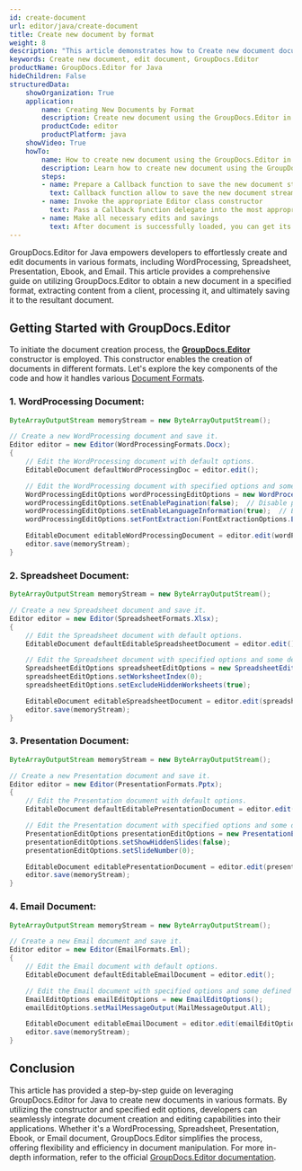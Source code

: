 ```yaml
---
id: create-document
url: editor/java/create-document
title: Create new document by format
weight: 8
description: "This article demonstrates how to Create new document documents, spreadsheets and presentations with GroupDocs.Editor for Java API."
keywords: Create new document, edit document, GroupDocs.Editor
productName: GroupDocs.Editor for Java
hideChildren: False
structuredData:
    showOrganization: True
    application:    
        name: Creating New Documents by Format
        description: Create new document using the GroupDocs.Editor in Java language
        productCode: editor
        productPlatform: java 
    showVideo: True
    howTo:
        name: How to create new document using the GroupDocs.Editor in Java
        description: Learn how to create new document using the GroupDocs.Editor in Java step by step
        steps:
        - name: Prepare a Callback function to save the new document stream if needed 
          text: Callback function allow to save the new document stream
        - name: Invoke the appropriate Editor class constructor
          text: Pass a Callback function delegate into the most appropriate overload of the constructor of GroupDocs.Editor.Editor class
        - name: Make all necessary edits and savings
          text: After document is successfully loaded, you can get its metainfo, generate its editable version, and finally save it to the resultant file
---
```



GroupDocs.Editor for Java empowers developers to effortlessly create and edit documents in various formats, including WordProcessing, Spreadsheet, Presentation, Ebook, and Email. This article provides a comprehensive guide on utilizing GroupDocs.Editor to obtain a new document in a specified format, extracting content from a client, processing it, and ultimately saving it to the resultant document.

## Getting Started with GroupDocs.Editor

To initiate the document creation process, the [**GroupDocs.Editor**](https://reference.groupdocs.com/editor/java/com.groupdocs.editor/) constructor is employed. This constructor enables the creation of documents in different formats. Let's explore the key components of the code and how it handles various  [Document Formats](https://docs.groupdocs.com/editor/java/supported-document-formats/).

### 1. WordProcessing Document:

```java
ByteArrayOutputStream memoryStream = new ByteArrayOutputStream();

// Create a new WordProcessing document and save it.
Editor editor = new Editor(WordProcessingFormats.Docx);
{
    // Edit the WordProcessing document with default options.
    EditableDocument defaultWordProcessingDoc = editor.edit();

    // Edit the WordProcessing document with specified options and some defined settings.
    WordProcessingEditOptions wordProcessingEditOptions = new WordProcessingEditOptions();
    wordProcessingEditOptions.setEnablePagination(false);  // Disable pagination for the document.
    wordProcessingEditOptions.setEnableLanguageInformation(true);  // Enable language information for the document.
    wordProcessingEditOptions.setFontExtraction(FontExtractionOptions.ExtractAllEmbedded);  // Extract all embedded fonts.

    EditableDocument editableWordProcessingDocument = editor.edit(wordProcessingEditOptions);
    editor.save(memoryStream);
}
```

### 2. Spreadsheet Document:

```java
ByteArrayOutputStream memoryStream = new ByteArrayOutputStream();

// Create a new Spreadsheet document and save it.
Editor editor = new Editor(SpreadsheetFormats.Xlsx);
{
    // Edit the Spreadsheet document with default options.
    EditableDocument defaultEditableSpreadsheetDocument = editor.edit();

    // Edit the Spreadsheet document with specified options and some defined settings.
    SpreadsheetEditOptions spreadsheetEditOptions = new SpreadsheetEditOptions();
    spreadsheetEditOptions.setWorksheetIndex(0);
    spreadsheetEditOptions.setExcludeHiddenWorksheets(true);

    EditableDocument editableSpreadsheetDocument = editor.edit(spreadsheetEditOptions);
    editor.save(memoryStream);
}
```

### 3. Presentation Document:

```java
ByteArrayOutputStream memoryStream = new ByteArrayOutputStream();

// Create a new Presentation document and save it.
Editor editor = new Editor(PresentationFormats.Pptx);
{
    // Edit the Presentation document with default options.
    EditableDocument defaultEditablePresentationDocument = editor.edit();

    // Edit the Presentation document with specified options and some defined settings.
    PresentationEditOptions presentationEditOptions = new PresentationEditOptions();
    presentationEditOptions.setShowHiddenSlides(false);
    presentationEditOptions.setSlideNumber(0);

    EditableDocument editablePresentationDocument = editor.edit(presentationEditOptions);
    editor.save(memoryStream);
}
```


### 4. Email Document:

```java
ByteArrayOutputStream memoryStream = new ByteArrayOutputStream();

// Create a new Email document and save it.
Editor editor = new Editor(EmailFormats.Eml);
{
    // Edit the Email document with default options.
    EditableDocument defaultEditableEmailDocument = editor.edit();

    // Edit the Email document with specified options and some defined settings.
    EmailEditOptions emailEditOptions = new EmailEditOptions();
    emailEditOptions.setMailMessageOutput(MailMessageOutput.All);

    EditableDocument editableEmailDocument = editor.edit(emailEditOptions);
    editor.save(memoryStream);
}
```

## Conclusion

This article has provided a step-by-step guide on leveraging GroupDocs.Editor for Java to create new documents in various formats. By utilizing the constructor and specified edit options, developers can seamlessly integrate document creation and editing capabilities into their applications. Whether it's a WordProcessing, Spreadsheet, Presentation, Ebook, or Email document, GroupDocs.Editor simplifies the process, offering flexibility and efficiency in document manipulation. For more in-depth information, refer to the official [GroupDocs.Editor documentation](https://docs.groupdocs.com/editor/java/).
